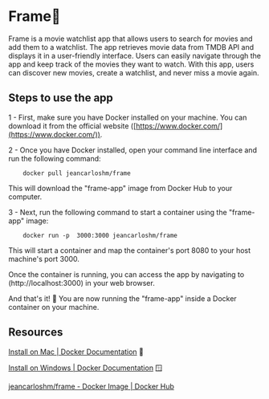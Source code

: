 # Frame🍿
Frame is a movie watchlist app that allows users to search for movies and add them to a watchlist. The app retrieves movie data from TMDB API and displays it in a user-friendly interface. Users can easily navigate through the app and keep track of the movies they want to watch. With this app, users can discover new movies, create a watchlist, and never miss a movie again.

                 


## Steps to use the app
1 - First, make sure you have Docker installed on your machine. You can download it from the official website ([https://www.docker.com/](https://www.docker.com/)).

2 - Once you have Docker installed, open your command line interface and run the following command:

        docker pull jeancarloshm/frame

This will download the "frame-app" image from Docker Hub to your computer.
    
3 - Next, run the following command to start a container using the "frame-app" image:

        docker run -p  3000:3000 jeancarloshm/frame

  
 This will start a container and map the container's port 8080 to your host machine's port 3000.

Once the container is running, you can access the app by navigating to (http://localhost:3000) in your web browser.

And that's it! 🎉 You are now running the "frame-app" inside a Docker container on your machine.

## Resources

[Install on Mac | Docker Documentation](https://docs.docker.com/desktop/install/mac-install/) 🍎

[Install on Windows | Docker Documentation](https://docs.docker.com/desktop/install/windows-install/) 🪟

[jeancarloshm/frame - Docker Image | Docker Hub](https://hub.docker.com/r/jeancarloshm/frame)

